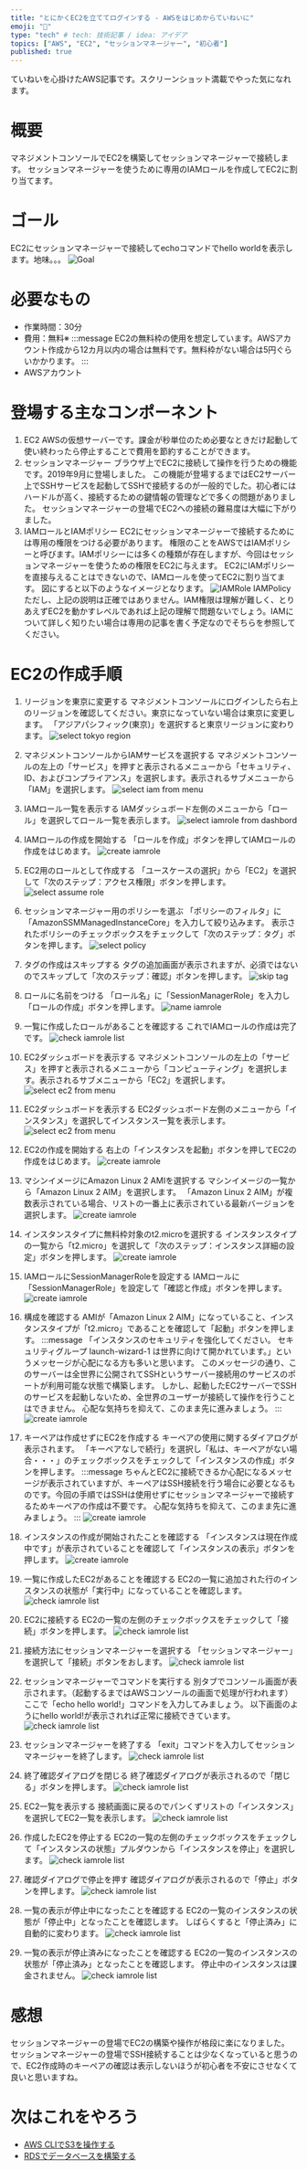 ```yaml
---
title: "とにかくEC2を立ててログインする - AWSをはじめからていねいに"
emoji: "🐣"
type: "tech" # tech: 技術記事 / idea: アイデア
topics: ["AWS", "EC2", "セッションマネージャー", "初心者"]
published: true
---
```

ていねいを心掛けたAWS記事です。スクリーンショット満載でやった気になれます。

# 概要
マネジメントコンソールでEC2を構築してセッションマネージャーで接続します。
セッションマネージャーを使うために専用のIAMロールを作成してEC2に割り当てます。

# ゴール
EC2にセッションマネージャーで接続してechoコマンドでhello worldを表示します。地味。。。
![Goal](/images/aws_biginner_create_ec2/aws_biginner_create_ec2_goal.jpg)

# 必要なもの
- 作業時間：30分
- 費用：無料※
    :::message
    EC2の無料枠の使用を想定しています。AWSアカウント作成から12カ月以内の場合は無料です。無料枠がない場合は5円ぐらいかかります。
    :::
- AWSアカウント

# 登場する主なコンポーネント

1. EC2
    AWSの仮想サーバーです。課金が秒単位のため必要なときだけ起動して使い終わったら停止することで費用を節約することができます。
1. セッションマネージャー
    ブラウザ上でEC2に接続して操作を行うための機能です。2019年9月に登場しました。
    この機能が登場するまではEC2サーバー上でSSHサービスを起動してSSHで接続するのが一般的でした。初心者にはハードルが高く、接続するための鍵情報の管理などで多くの問題がありました。
    セッションマネージャーの登場でEC2への接続の難易度は大幅に下がりました。
1. IAMロールとIAMポリシー
    EC2にセッションマネージャーで接続するためには専用の権限をつける必要があります。
    権限のことをAWSではIAMポリシーと呼びます。IAMポリシーには多くの種類が存在しますが、今回はセッションマネージャーを使うための権限をEC2に与えます。
    EC2にIAMポリシーを直接与えることはできないので、IAMロールを使ってEC2に割り当てます。
    図にすると以下のようなイメージとなります。
    ![IAMRole IAMPolicy](/images/aws_biginner_create_ec2/aws_biginner_create_ec2_iam_description.jpg)
    ただし、上記の説明は正確ではありません。IAM権限は理解が難しく、とりあえずEC2を動かすレベルであれば上記の理解で問題ないでしょう。IAMについて詳しく知りたい場合は専用の記事を書く予定なのでそちらを参照してください。

# EC2の作成手順

1. リージョンを東京に変更する
    マネジメントコンソールにログインしたら右上のリージョンを確認してください。東京になっていない場合は東京に変更します。
    「アジアパシフィック(東京)」を選択すると東京リージョンに変わります。
    ![select tokyo region](/images/aws_biginner_create_ec2/aws_biginner_create_ec2_tutorial_01.jpg)

1. マネジメントコンソールからIAMサービスを選択する
    マネジメントコンソールの左上の「サービス」を押すと表示されるメニューから「セキュリティ、ID、およびコンプライアンス」を選択します。表示されるサブメニューから「IAM」を選択します。
    ![select iam from menu](/images/aws_biginner_create_ec2/aws_biginner_create_ec2_tutorial_02.jpg)

1. IAMロール一覧を表示する
    IAMダッシュボード左側のメニューから「ロール」を選択してロール一覧を表示します。
    ![select iamrole from dashbord](/images/aws_biginner_create_ec2/aws_biginner_create_ec2_tutorial_03.jpg)

1. IAMロールの作成を開始する
    「ロールを作成」ボタンを押してIAMロールの作成をはじめます。
    ![create iamrole](/images/aws_biginner_create_ec2/aws_biginner_create_ec2_tutorial_04.jpg)

1. EC2用のロールとして作成する
    「ユースケースの選択」から「EC2」を選択して「次のステップ：アクセス権限」ボタンを押します。
    ![select assume role](/images/aws_biginner_create_ec2/aws_biginner_create_ec2_tutorial_05.jpg)

1. セッションマネージャー用のポリシーを選ぶ
    「ポリシーのフィルタ」に「AmazonSSMManagedInstanceCore」を入力して絞り込みます。
    表示されたポリシーのチェックボックスをチェックして「次のステップ：タグ」ボタンを押します。
    ![select policy](/images/aws_biginner_create_ec2/aws_biginner_create_ec2_tutorial_06.jpg)

1. タグの作成はスキップする
    タグの追加画面が表示されますが、必須ではないのでスキップして「次のステップ：確認」ボタンを押します。
    ![skip tag](/images/aws_biginner_create_ec2/aws_biginner_create_ec2_tutorial_07.jpg)

1. ロールに名前をつける
    「ロール名」に「SessionManagerRole」を入力し「ロールの作成」ボタンを押します。
    ![name iamrole](/images/aws_biginner_create_ec2/aws_biginner_create_ec2_tutorial_08.jpg)

1. 一覧に作成したロールがあることを確認する
    これでIAMロールの作成は完了です。
    ![check iamrole list](/images/aws_biginner_create_ec2/aws_biginner_create_ec2_tutorial_09.jpg)

1. EC2ダッシュボードを表示する
    マネジメントコンソールの左上の「サービス」を押すと表示されるメニューから「コンピューティング」を選択します。表示されるサブメニューから「EC2」を選択します。
    ![select ec2 from menu](/images/aws_biginner_create_ec2/aws_biginner_create_ec2_tutorial_10.jpg)

1. EC2ダッシュボードを表示する
    EC2ダッシュボード左側のメニューから「インスタンス」を選択してインスタンス一覧を表示します。
    ![select ec2 from menu](/images/aws_biginner_create_ec2/aws_biginner_create_ec2_tutorial_11.jpg)

1. EC2の作成を開始する
    右上の「インスタンスを起動」ボタンを押してEC2の作成をはじめます。
    ![create iamrole](/images/aws_biginner_create_ec2/aws_biginner_create_ec2_tutorial_12.jpg)

1. マシンイメージにAmazon Linux 2 AMIを選択する
    マシンイメージの一覧から「Amazon Linux 2 AIM」を選択します。
    「Amazon Linux 2 AIM」が複数表示されている場合、リストの一番上に表示されている最新バージョンを選択します。
    ![create iamrole](/images/aws_biginner_create_ec2/aws_biginner_create_ec2_tutorial_13.jpg)

1. インスタンスタイプに無料枠対象のt2.microを選択する
    インスタンスタイプの一覧から「t2.micro」を選択して「次のステップ：インスタンス詳細の設定」ボタンを押します。
    ![create iamrole](/images/aws_biginner_create_ec2/aws_biginner_create_ec2_tutorial_14.jpg)

1. IAMロールにSessionManagerRoleを設定する
    IAMロールに「SessionManagerRole」を設定して「確認と作成」ボタンを押します。
    ![create iamrole](/images/aws_biginner_create_ec2/aws_biginner_create_ec2_tutorial_15.jpg)

1. 構成を確認する
    AMIが「Amazon Linux 2 AIM」になっていること、インスタンスタイプが「t2.micro」であることを確認して「起動」ボタンを押します。
    :::message
    「インスタンスのセキュリティを強化してください。 セキュリティグループ launch-wizard-1 は世界に向けて開かれています。」というメッセージが心配になる方も多いと思います。
    このメッセージの通り、このサーバーは全世界に公開されてSSHというサーバー接続用のサービスのポートが利用可能な状態で構築します。
    しかし、起動したEC2サーバーでSSHのサービスを起動しないため、全世界のユーザーが接続して操作を行うことはできません。
    心配な気持ちを抑えて、このまま先に進みましょう。
    :::
    ![create iamrole](/images/aws_biginner_create_ec2/aws_biginner_create_ec2_tutorial_16.jpg)

1. キーペアは作成せずにEC2を作成する
    キーペアの使用に関するダイアログが表示されます。
    「キーペアなしで続行」を選択し「私は、キーペアがない場合・・・」のチェックボックスをチェックして「インスタンスの作成」ボタンを押します。
    :::message
    ちゃんとEC2に接続できるか心配になるメッセージが表示されていますが、キーペアはSSH接続を行う場合に必要となるものです。今回の手順ではSSHは使用せずにセッションマネージャーで接続するためキーペアの作成は不要です。
    心配な気持ちを抑えて、このまま先に進みましょう。
    :::
    ![create iamrole](/images/aws_biginner_create_ec2/aws_biginner_create_ec2_tutorial_17.jpg)

1. インスタンスの作成が開始されたことを確認する
    「インスタンスは現在作成中です」が表示されていることを確認して「インスタンスの表示」ボタンを押します。
    ![create iamrole](/images/aws_biginner_create_ec2/aws_biginner_create_ec2_tutorial_18.jpg)

1. 一覧に作成したEC2があることを確認する
    EC2の一覧に追加された行のインスタンスの状態が「実行中」になっていることを確認します。
    ![check iamrole list](/images/aws_biginner_create_ec2/aws_biginner_create_ec2_tutorial_19.jpg)

1. EC2に接続する
    EC2の一覧の左側のチェックボックスをチェックして「接続」ボタンを押します。
    ![check iamrole list](/images/aws_biginner_create_ec2/aws_biginner_create_ec2_tutorial_20.jpg)

1. 接続方法にセッションマネージャーを選択する
    「セッションマネージャー」を選択して「接続」ボタンをおします。
    ![check iamrole list](/images/aws_biginner_create_ec2/aws_biginner_create_ec2_tutorial_21.jpg)

1. セッションマネージャーでコマンドを実行する
    別タブでコンソール画面が表示されます。（起動するまではAWSコンソールの画面で処理が行われます）
    ここで「echo hello world!」コマンドを入力してみましょう。
    以下画面のようにhello world!が表示されれば正常に接続できています。
    ![check iamrole list](/images/aws_biginner_create_ec2/aws_biginner_create_ec2_tutorial_22.jpg)

1. セッションマネージャーを終了する
    「exit」コマンドを入力してセッションマネージャーを終了します。
    ![check iamrole list](/images/aws_biginner_create_ec2/aws_biginner_create_ec2_tutorial_23.jpg)

1. 終了確認ダイアログを閉じる
    終了確認ダイアログが表示されるので「閉じる」ボタンを押します。
    ![check iamrole list](/images/aws_biginner_create_ec2/aws_biginner_create_ec2_tutorial_24.jpg)

1. EC2一覧を表示する
    接続画面に戻るのでパンくずリストの「インスタンス」を選択してEC2一覧を表示します。
    ![check iamrole list](/images/aws_biginner_create_ec2/aws_biginner_create_ec2_tutorial_25.jpg)

1. 作成したEC2を停止する
    EC2の一覧の左側のチェックボックスをチェックして「インスタンスの状態」プルダウンから「インスタンスを停止」を選択します。
    ![check iamrole list](/images/aws_biginner_create_ec2/aws_biginner_create_ec2_tutorial_26.jpg)

1. 確認ダイアログで停止を押す
    確認ダイアログが表示されるので「停止」ボタンを押します。
    ![check iamrole list](/images/aws_biginner_create_ec2/aws_biginner_create_ec2_tutorial_27.jpg)

1. 一覧の表示が停止中になったことを確認する
    EC2の一覧のインスタンスの状態が「停止中」となったことを確認します。
    しばらくすると「停止済み」に自動的に変わります。
    ![check iamrole list](/images/aws_biginner_create_ec2/aws_biginner_create_ec2_tutorial_28.jpg)

1. 一覧の表示が停止済みになったことを確認する
    EC2の一覧のインスタンスの状態が「停止済み」となったことを確認します。
    停止中のインスタンスは課金されません。
    ![check iamrole list](/images/aws_biginner_create_ec2/aws_biginner_create_ec2_tutorial_29.jpg)

# 感想
セッションマネージャーの登場でEC2の構築や操作が格段に楽になりました。
セッションマネージャーの登場でSSH接続することは少なくなっていると思うので、EC2作成時のキーペアの確認は表示しないほうが初心者を不安にさせなくて良いと思いますね。

# 次はこれをやろう
- [AWS CLIでS3を操作する](https://zenn.dev/sway/articles/aws_biginner_use_cli)
- [RDSでデータベースを構築する](https://zenn.dev/sway/articles/aws_publish_create_rds)

